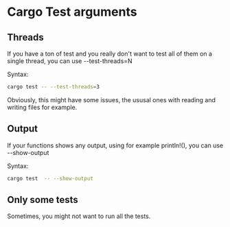 # Cargo Test arguments

## Threads
If you have a ton of test and you really don't want to test all of them on a single thread, you can use --test-threads=N

Syntax:
```bash
cargo test -- --test-threads=3
```

Obviously, this might have some issues, the ususal ones with reading and writing files for example.

## Output
If your functions shows  any output, using for example println!(), you can use --show-output

Syntax:
```bash
cargo test  -- --show-output
```

## Only some tests

Sometimes, you might not want to run all the tests.
